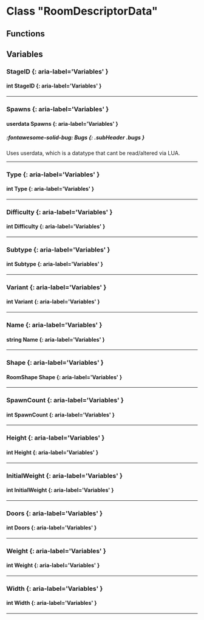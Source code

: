 # Class "RoomDescriptorData"
## Functions
## Variables
### StageID {: aria-label='Variables' }
#### int StageID  {: aria-label='Variables' }

___ 
### Spawns {: aria-label='Variables' }
#### userdata Spawns  {: aria-label='Variables' }

##### :fontawesome-solid-bug: Bugs {: .subHeader .bugs }
Uses userdata, which is a datatype that cant be read/altered via LUA.
___ 
### Type {: aria-label='Variables' }
#### int Type  {: aria-label='Variables' }

___ 
### Difficulty {: aria-label='Variables' }
#### int Difficulty  {: aria-label='Variables' }

___ 
### Subtype {: aria-label='Variables' }
#### int Subtype  {: aria-label='Variables' }

___ 
### Variant {: aria-label='Variables' }
#### int Variant  {: aria-label='Variables' }

___ 
### Name {: aria-label='Variables' }
#### string Name  {: aria-label='Variables' }

___ 
### Shape {: aria-label='Variables' }
#### RoomShape Shape  {: aria-label='Variables' }

___ 
### SpawnCount {: aria-label='Variables' }
#### int SpawnCount  {: aria-label='Variables' }

___ 
### Height {: aria-label='Variables' }
#### int Height  {: aria-label='Variables' }

___ 
### InitialWeight {: aria-label='Variables' }
#### int InitialWeight  {: aria-label='Variables' }

___ 
### Doors {: aria-label='Variables' }
#### int Doors  {: aria-label='Variables' }

___ 
### Weight {: aria-label='Variables' }
#### int Weight  {: aria-label='Variables' }

___ 
### Width {: aria-label='Variables' }
#### int Width  {: aria-label='Variables' }

___ 
